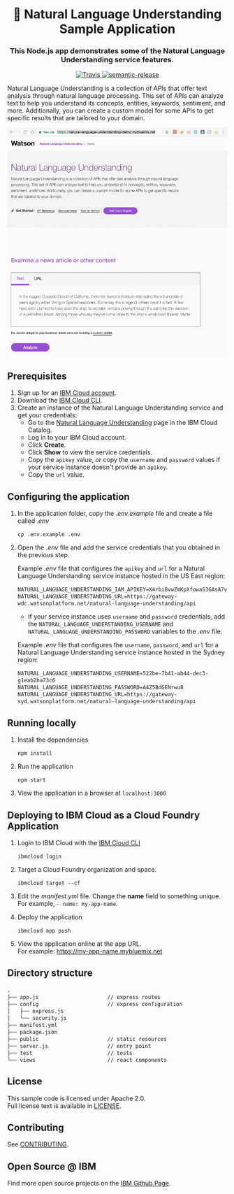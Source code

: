 <h1 align="center" style="border-bottom: none;">🚀 Natural Language Understanding Sample Application</h1>
<h3 align="center">This Node.js app demonstrates some of the Natural Language Understanding service features.</h3>
<p align="center">
  <a href="http://travis-ci.org/watson-developer-cloud/natural-language-understanding-nodejs">
    <img alt="Travis" src="https://travis-ci.org/watson-developer-cloud/natural-language-understanding-nodejs.svg?branch=master">
  </a>
  <a href="#badge">
    <img alt="semantic-release" src="https://img.shields.io/badge/%20%20%F0%9F%93%A6%F0%9F%9A%80-semantic--release-e10079.svg">
  </a>
</p>
</p>

Natural Language Understanding is a collection of APIs that offer text analysis through natural language processing. This set of APIs can analyze text to help you understand its concepts, entities, keywords, sentiment, and more. Additionally, you can create a custom model for some APIs to get specific results that are tailored to your domain.

[![Demo](demo.gif)](https://natural-language-understanding-demo.ng.bluemix.net)


## Prerequisites

1. Sign up for an [IBM Cloud account](https://cloud.ibm.com/registration).
1. Download the [IBM Cloud CLI](https://cloud.ibm.com/docs/cli/index.html#overview).
1. Create an instance of the Natural Language Understanding service and get your credentials:
    - Go to the [Natural Language Understanding](https://cloud.ibm.com/catalog/services/natural-language-understanding) page in the IBM Cloud Catalog.
    - Log in to your IBM Cloud account.
    - Click **Create**.
    - Click **Show** to view the service credentials.
    - Copy the `apikey` value, or copy the `username` and `password` values if your service instance doesn't provide an `apikey`.
    - Copy the `url` value.

## Configuring the application

1. In the application folder, copy the *.env.example* file and create a file called *.env*

    ```
    cp .env.example .env
    ```

2. Open the *.env* file and add the service credentials that you obtained in the previous step.

    Example *.env* file that configures the `apikey` and `url` for a Natural Language Understanding service instance hosted in the US East region:

    ```
    NATURAL_LANGUAGE_UNDERSTANDING_IAM_APIKEY=X4rbi8vwZmKpXfowaS3GAsA7vdy17Qh7km5D6EzKLHL2
    NATURAL_LANGUAGE_UNDERSTANDING_URL=https://gateway-wdc.watsonplatform.net/natural-language-understanding/api
    ```

    - If your service instance uses `username` and `password` credentials, add the `NATURAL_LANGUAGE_UNDERSTANDING_USERNAME` and `NATURAL_LANGUAGE_UNDERSTANDING_PASSWORD` variables to the *.env* file.

    Example *.env* file that configures the `username`, `password`, and `url` for a Natural Language Understanding service instance hosted in the Sydney region:

    ```
    NATURAL_LANGUAGE_UNDERSTANDING_USERNAME=522be-7b41-ab44-dec3-g1eab2ha73c6
    NATURAL_LANGUAGE_UNDERSTANDING_PASSWORD=A4Z5BdGENrwu8
    NATURAL_LANGUAGE_UNDERSTANDING_URL=https://gateway-syd.watsonplatform.net/natural-language-understanding/api
    ```

## Running locally

1. Install the dependencies

    ```
    npm install
    ```

1. Run the application

    ```
    npm start
    ```

1. View the application in a browser at `localhost:3000`

## Deploying to IBM Cloud as a Cloud Foundry Application

1. Login to IBM Cloud with the [IBM Cloud CLI](https://cloud.ibm.com/docs/cli/index.html#overview)

    ```
    ibmcloud login
    ```

1. Target a Cloud Foundry organization and space.

    ```
    ibmcloud target --cf
    ```

1. Edit the *manifest.yml* file. Change the **name** field to something unique.  
  For example, `- name: my-app-name`.
1. Deploy the application

    ```
    ibmcloud app push
    ```

1. View the application online at the app URL.  
For example: https://my-app-name.mybluemix.net


## Directory structure

```none
.
├── app.js                      // express routes
├── config                      // express configuration
│   ├── express.js
│   └── security.js
├── manifest.yml
├── package.json
├── public                      // static resources
├── server.js                   // entry point
├── test                        // tests
└── views                       // react components
```

## License

This sample code is licensed under Apache 2.0.  
Full license text is available in [LICENSE](LICENSE).

## Contributing

See [CONTRIBUTING](CONTRIBUTING.md).

## Open Source @ IBM

Find more open source projects on the
[IBM Github Page](http://ibm.github.io/).
